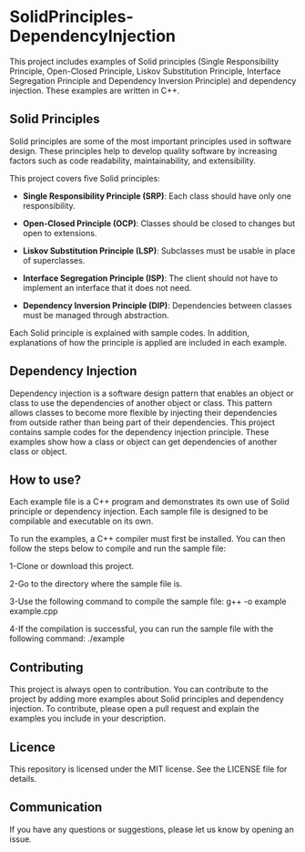 # SolidPrinciples-DependencyInjection
 This project includes examples of Solid principles (Single Responsibility Principle, Open-Closed Principle, Liskov Substitution Principle, Interface Segregation Principle and Dependency Inversion Principle) and dependency injection.
 These examples are written in C++.
## Solid Principles
Solid principles are some of the most important principles used in software design. These principles help to develop quality software by increasing factors such as code readability, maintainability, and extensibility.

This project covers five Solid principles:

- **Single Responsibility Principle (SRP)**: Each class should have only one responsibility.

- **Open-Closed Principle (OCP)**: Classes should be closed to changes but open to extensions.

- **Liskov Substitution Principle (LSP)**: Subclasses must be usable in place of superclasses.

- **Interface Segregation Principle (ISP)**: The client should not have to implement an interface that it does not need.

- **Dependency Inversion Principle (DIP)**: Dependencies between classes must be managed through abstraction.

Each Solid principle is explained with sample codes. In addition, explanations of how the principle is applied are included in each example.

## Dependency Injection
Dependency injection is a software design pattern that enables an object or class to use the dependencies of another object or class. This pattern allows classes to become more flexible by injecting their dependencies from outside rather than being part of their dependencies.
This project contains sample codes for the dependency injection principle. These examples show how a class or object can get dependencies of another class or object.

## How to use?
Each example file is a C++ program and demonstrates its own use of Solid principle or dependency injection. Each sample file is designed to be compilable and executable on its own.

To run the examples, a C++ compiler must first be installed. You can then follow the steps below to compile and run the sample file:

1-Clone or download this project.

2-Go to the directory where the sample file is.

3-Use the following command to compile the sample file: g++ -o example example.cpp

4-If the compilation is successful, you can run the sample file with the following command: ./example

## Contributing
This project is always open to contribution. You can contribute to the project by adding more examples about Solid principles and dependency injection. To contribute, please open a pull request and explain the examples you include in your description.

## Licence
This repository is licensed under the MIT license. See the LICENSE file for details.

## Communication
If you have any questions or suggestions, please let us know by opening an issue.

